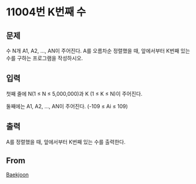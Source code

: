 # 11004번 K번째 수

## 문제

수 N개 A1, A2, ..., AN이 주어진다. A를 오름차순 정렬했을 때, 앞에서부터 K번째 있는 수를 구하는 프로그램을 작성하시오.

## 입력

첫째 줄에 N(1 ≤ N ≤ 5,000,000)과 K (1 ≤ K ≤ N)이 주어진다.

둘째에는 A1, A2, ..., AN이 주어진다. (-109 ≤ Ai ≤ 109)

## 출력

A를 정렬했을 때, 앞에서부터 K번째 있는 수를 출력한다.

## From

[Baekjoon](https://www.acmicpc.net/problem/11004)
